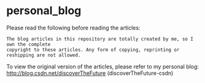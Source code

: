 # personal_blog

Please read the following before reading the articles:

    The blog articles in this repository are totally created by me, so I own the complete
    copyright to these articles. Any form of copying, reprinting or reshipping are not allowed.

To view the original version of the articles, please refer to my personal blog:
<a href="http://blog.csdn.net/discoverTheFuture">http://blog.csdn.net/discoverTheFuture</a>  (discoverTheFuture-csdn)
